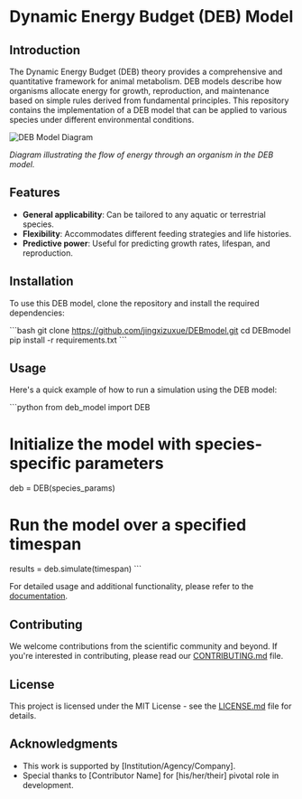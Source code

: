 # Dynamic Energy Budget (DEB) Model

## Introduction

The Dynamic Energy Budget (DEB) theory provides a comprehensive and quantitative framework for animal metabolism. DEB models describe how organisms allocate energy for growth, reproduction, and maintenance based on simple rules derived from fundamental principles. This repository contains the implementation of a DEB model that can be applied to various species under different environmental conditions.

![DEB Model Diagram](path/to/your/deb-model-diagram.png)

*Diagram illustrating the flow of energy through an organism in the DEB model.*

## Features

- **General applicability**: Can be tailored to any aquatic or terrestrial species.
- **Flexibility**: Accommodates different feeding strategies and life histories.
- **Predictive power**: Useful for predicting growth rates, lifespan, and reproduction.

## Installation

To use this DEB model, clone the repository and install the required dependencies:

\```bash
git clone https://github.com/jingxizuxue/DEBmodel.git
cd DEBmodel
pip install -r requirements.txt
\```

## Usage

Here's a quick example of how to run a simulation using the DEB model:

\```python
from deb_model import DEB

# Initialize the model with species-specific parameters
deb = DEB(species_params)

# Run the model over a specified timespan
results = deb.simulate(timespan)
\```

For detailed usage and additional functionality, please refer to the [documentation](path/to/your/documentation).

## Contributing

We welcome contributions from the scientific community and beyond. If you're interested in contributing, please read our [CONTRIBUTING.md](path/to/your/contributing.md) file.

## License

This project is licensed under the MIT License - see the [LICENSE.md](path/to/your/license.md) file for details.

## Acknowledgments

- This work is supported by [Institution/Agency/Company].
- Special thanks to [Contributor Name] for [his/her/their] pivotal role in development.


